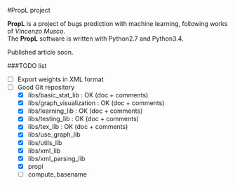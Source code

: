 #PropL project

**PropL** is a project of bugs prediction with machine learning, following works of *Vincenzo Musco*.  
The **PropL** software is written with Python2.7 and Python3.4.

Published article soon.

###TODO list

*   [ ] Export weights in XML format
*   [ ] Good Git repository
  *   [x] libs/basic_stat_lib : OK (doc + comments)
  *   [x] libs/graph_visualization : OK (doc + comments)
  *   [x] libs/learning_lib : OK (doc + comments)
  *   [x] libs/testing_lib : OK (doc + comments)
  *   [x] libs/tex_lib : OK (doc + comments)
  *   [x] libs/use_graph_lib
  *   [x] libs/utils_lib
  *   [x] libs/xml_lib
  *   [x] libs/xml_parsing_lib
  *   [x] propl
  *   [ ] compute_basename
